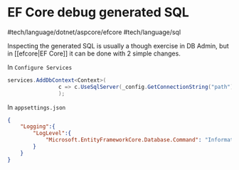 # EF Core debug generated SQL
 #tech/language/dotnet/aspcore/efcore #tech/language/sql

Inspecting the generated SQL is usually a though exercise in DB Admin, but in [[efcore|EF Core]] it can be done with 2 simple changes.

In `Configure Services`

```csharp
services.AddDbContext<Context>(
                c => c.UseSqlServer(_config.GetConnectionString("path")).EnableSensitiveDataLogging();
                );
```

In `appsettings.json`

```json
{
	"Logging":{
		"LogLevel":{
			"Microsoft.EntityFrameworkCore.Database.Command": "Information"
		}
	}
}
```